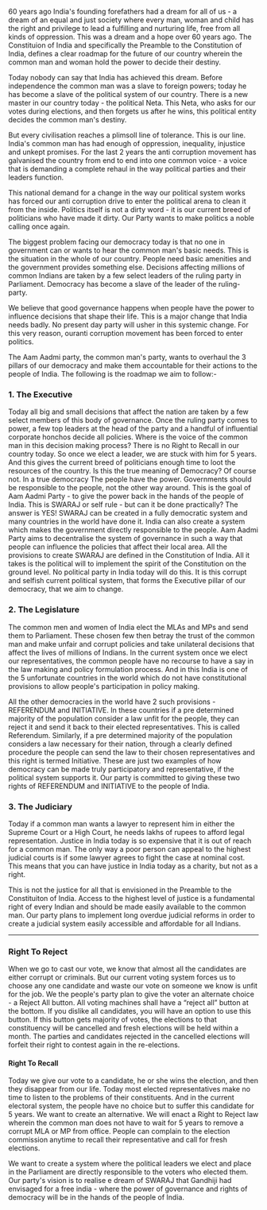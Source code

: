 60 years ago India's founding forefathers had a dream for all of us - a dream of an equal and just society where every man, woman and child has the right and privilege to lead a fulfilling and nurturing life, free from all kinds of oppression. This was a dream and a hope over 60 years ago. The Constituion of India and specifically the Preamble to the Constitution of India, defines a clear roadmap for the future of our country wherein the common man and woman hold the power to decide their destiny.

Today nobody can say that India has achieved this dream. Before independence the common man was a slave to foreign powers; today he has become a slave of the political system of our country. There is a new master in our country today - the political Neta. This Neta, who asks for our votes during elections, and then forgets us after he wins, this political entity decides the common man's destiny.

But every civilisation reaches a plimsoll line of tolerance. This is our line. India's common man has had enough of oppression, inequality, injustice and unkept promises. For the last 2 years the anti corruption movement has galvanised the country from end to end into one common voice - a voice that is demanding a complete rehaul in the way political parties and their leaders function.

This national demand for a change in the way our political system works has forced our anti corruption drive to enter the political arena to clean it from the inside. Politics itself is not a dirty word - it is our current breed of politicians who have made it dirty. Our Party wants to make politics a noble calling once again.

The biggest problem facing our democracy today is that no one in government can or wants to hear the common man's basic needs. This is the situation in the whole of our country. People need basic amenities and the government provides something else. Decisions affecting millions of  common Indians are taken by a few select leaders of the ruling party in Parliament. Democracy has become a slave of the leader of the ruling-party.

We believe that good governance happens when people have the power to influence decisions that shape their life.  This is a major change that India needs badly. No present day party will usher in this systemic change. For this very reason, ouranti corruption movement has been forced to enter politics.

The Aam Aadmi party, the common man's party, wants to overhaul the 3 pillars of our democracy and make them accountable for their actions to the people of India. The following is the roadmap we aim to follow:-

### 1. The Executive

Today all big and small decisions that affect the nation are taken by a few select members of this body of governance. Once the ruling party comes to power, a few top leaders at the head of the party and a handful of influential corporate honchos decide all policies. Where is the voice of the common man in this decision making process? There is no Right to Recall in our country today. So once we elect a leader, we are stuck with him for 5 years. And this gives the current breed of politicians enough time to loot the resources of the country.
Is this the true meaning of Democracy? Of course not. In a true democracy The people have the power. Governments should be responsible to the people, not the other way around. This is the goal of Aam Aadmi Party - to give the power back in the hands of the people of India. This is SWARAJ or self rule - but can it be done practically?
The answer is YES!
SWARAJ can be created in a fully democratic system and many countries in the world have done it. India can also create a system which makes the government directly responsible to the people. Aam Aadmi Party aims to decentralise the system of governance in such a way that people can influence the policies that affect their local area. All the provisions to create SWARAJ are defined in the Constitution of India. All it takes is the political will to implement the spirit of the Constitution on the ground level. No political party in India today will do this. It is this corrupt and selfish current political system, that forms the Executive pillar of our democracy, that we aim to change.

### 2. The Legislature
The common men and women of India elect the MLAs and MPs and send them to Parliament. These chosen few then betray the trust of the common man and make unfair and corrupt policies and take unilateral decisions that affect the lives of millions of Indians. In the current system once we elect our representatives, the common people have no recourse to have a say in the law making and policy formulation process. And in this India is one of the 5 unfortunate countries in the world which do not have constitutional provisions to allow people's participation in policy making.

All the other democracies in the world have 2 such provisions - REFERENDUM and INITIATIVE. In these countries if a pre determined majority of the population consider a law unfit for the people, they can reject it and send it back to their elected representatives. This is called Referendum. Similarly, if a pre determined majority of the population considers a law necessary for their nation, through a clearly defined procedure the people can send the law to their chosen representatives and this right is termed Initiative. These are just two examples of how democracy can be made truly participatory and representative, if the political system supports it. Our party is committed to giving these two rights of REFERENDUM and INITIATIVE to the people of India.  


### 3. The Judiciary
Today if a common man wants a lawyer to represent him in either the Supreme Court or a High Court, he needs lakhs of rupees to afford legal representation. Justice in India today is so expensive that it is out of reach for a common man. The only way a poor person can appeal to the highest judicial courts is if some lawyer agrees to fight the case at nominal cost. This means that you can have justice in India today as a charity, but not as a right.

This is not the justice for all that is envisioned in the Preamble to the Constituiton of India. Access to the highest level of justice is a fundamental right of every Indian and should be made easily available to the common man. Our party plans to implement long overdue judicial reforms in order to create a judicial system easily accessible and affordable for all Indians.

---

### Right To Reject
When we go to cast our vote, we know that almost all the candidates are either corrupt or criminals.  But our current voting system forces us to choose any one candidate and waste our vote on someone we know is unfit for the job. We the people's party plan to give the voter an alternate choice - a Reject All button.  All  voting machines shall have a “reject all” button at the bottom. If you dislike all candidates, you will have an option to use this button. If this button gets majority of votes, the elections to that constituency will be cancelled and fresh elections will be held within a month. The parties and candidates rejected in the cancelled elections will forfeit their right to contest again in the re-elections.
 
#### Right To Recall

Today we give our vote to a candidate, he or she wins the election, and then they disappear from our life. Today most elected representatives make no time to listen to the problems of their constituents. And in the current electoral system, the people have no choice but to suffer this candidate for 5 years. We want to create an alternative.  We will enact a Right to Reject law wherein the common man does not have to wait for 5 years to remove a corrupt MLA or MP from office.   People can complain to the election commission anytime to recall their representative and call for fresh elections.

We want to create a system where the political leaders we elect and place in the Parliament are directly responsible to the voters who elected them. Our party's vision is to realise e dream of SWARAJ that Gandhiji had envisaged for a free india - where the power of governance and rights of democracy will be in the hands of the people of India.